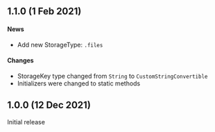 ## 1.1.0 (1 Feb 2021)
#### News
- Add new StorageType: `.files`
#### Changes
- StorageKey type changed from `String` to `CustomStringConvertible`
- Initializers were changed to static methods

## 1.0.0 (12 Dec 2021)
Initial release

